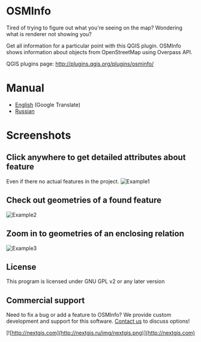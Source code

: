 # OSMInfo
Tired of trying to figure out what you're seeing on the map?
Wondering what is renderer not showing you?

Get all information for a particular point with this QGIS plugin. OSMInfo shows information about objects from OpenStreetMap using Overpass API.

QGIS plugins page: http://plugins.qgis.org/plugins/osminfo/

# Manual

* [English](https://translate.google.com/translate?sl=ru&tl=en&js=y&prev=_t&hl=en&ie=UTF-8&u=http%3A%2F%2Fgis-lab.info%2Fqa%2Fosminfo.html&edit-text=) (Google Translate)
* [Russian](http://gis-lab.info/qa/osminfo.html)

# Screenshots

## Click anywhere to get detailed attributes about feature
Even if there no actual features in the project.
![Example1](/img/example1.png)

## Check out geometries of a found feature
![Example2](/img/example2.png)

## Zoom in to geometries of an enclosing relation
![Example3](/img/example3.png)

License
-------------
This program is licensed under GNU GPL v2 or any later version

Commercial support
----------
Need to fix a bug or add a feature to OSMInfo? We provide custom development and support for this software. [Contact us](http://nextgis.ru/en/contact/) to discuss options!

[![http://nextgis.com](http://nextgis.ru/img/nextgis.png)](http://nextgis.com)
